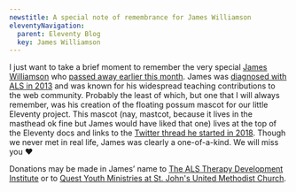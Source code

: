 ```yaml
---
newstitle: A special note of remembrance for James Williamson
eleventyNavigation:
  parent: Eleventy Blog
  key: James Williamson
---
```

I just want to take a brief moment to remember the very special [James Williamson](https://twitter.com/jameswillweb/) who [passed away earlier this month](https://twitter.com/justinseeley/status/1201964060658585600). James was [diagnosed with ALS in 2013](http://simpleprimate.com/blog/long-goodbye) and was known for his widespread teaching contributions to the web community. Probably the least of which, but one that I will always remember, was his creation of the floating possum mascot for our little Eleventy project. This mascot (nay, mastcot, because it lives in the masthead ok fine but James would have liked that one) lives at the top of the Eleventy docs and links to the [Twitter thread he started in 2018](https://twitter.com/jameswillweb/status/999052022497316865). Though we never met in real life, James was clearly a one-of-a-kind. We will miss you ❤️

Donations may be made in James’ name to [The ALS Therapy Development Institute](https://www.als.net/) or to [Quest Youth Ministries at St. John's United Methodist Church](http://stjohnsrh.org/).
